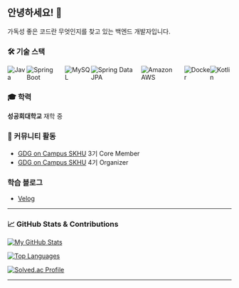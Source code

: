 ## 안녕하세요! 👋
가독성 좋은 코드란 무엇인지를 찾고 있는 백엔드 개발자입니다.

### 🛠️ 기술 스택
<div style="display: flex;">
  <img src="https://img.shields.io/badge/Java-ED8B00?style=for-the-badge&logo=java&logoColor=white" alt="Java" />
  <img src="https://img.shields.io/badge/Spring_Boot-6DB33F?style=for-the-badge&logo=springboot&logoColor=white" alt="Spring Boot" />
  <img src="https://img.shields.io/badge/MySQL-4479A1?style=for-the-badge&logo=mysql&logoColor=white" alt="MySQL" />
  <img src="https://img.shields.io/badge/Spring_Data_JPA-6DB33F?style=for-the-badge&logo=spring&logoColor=white" alt="Spring Data JPA" />
  <img src="https://img.shields.io/badge/Amazon_AWS-232F3E?style=for-the-badge&logo=amazonaws&logoColor=white" alt="Amazon AWS" />
  <br>
  <img src="https://img.shields.io/badge/Docker-2496ED?style=for-the-badge&logo=docker&logoColor=white" alt="Docker" />
  <img src="https://img.shields.io/badge/Kotlin-7F52FF?style=for-the-badge&logo=kotlin&logoColor=white" alt="Kotlin" />
</div>

### 🎓 학력
 **성공회대학교** 재학 중

### 🌟 커뮤니티 활동
- [GDG on Campus SKHU](https://github.com/GDG-on-Campus-SKHU) 3기 Core Member
- [GDG on Campus SKHU](https://github.com/GDG-on-Campus-SKHU) 4기 Organizer

### 학습 블로그
- [Velog](https://velog.io/@kjoon418/posts)

---

### 📈 GitHub Stats & Contributions
[![My GitHub Stats](https://github-readme-stats.vercel.app/api?username=kjoon418&show_icons=true&theme=radical)](https://github.com/kjoon418)

[![Top Languages](https://github-readme-stats.vercel.app/api/top-langs/?username=kjoon418&layout=compact&theme=radical)](https://github.com/kjoon418)

[![Solved.ac Profile](http://mazassumnida.wtf/api/v2/generate_badge?boj=kjoon418)](https://solved.ac/kjoon418/)

---
